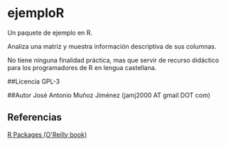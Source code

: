 # ejemploR
Un paquete de ejemplo en R.

Analiza una matriz y muestra información descriptiva de sus columnas.

No tiene ninguna finalidad práctica, mas que servir de recurso didáctico para los programadores de R en lengua castellana.


##Licencia
GPL-3

##Autor
José Antonio Muñoz Jiménez (jamj2000 AT gmail DOT com)

## Referencias
[R Packages (O'Reilly book)](http://r-pkgs.had.co.nz/)
